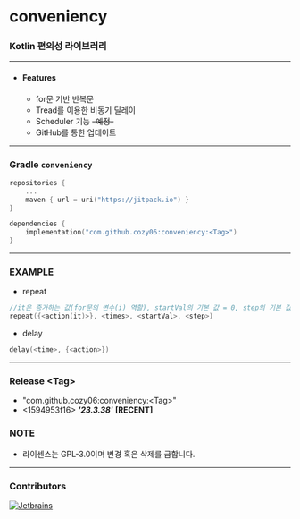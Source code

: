 # conveniency

### Kotlin 편의성 라이브러리

---

* #### Features
    * for문 기반 반복문
    * Tread를 이용한 비동기 딜레이
    * Scheduler 기능 ~~-예정-~~
    * GitHub를 통한 업데이트

---

### Gradle `conveniency`

```kotlin
repositories {
    ...
    maven { url = uri("https://jitpack.io") }
}
```

```kotlin
dependencies {
    implementation("com.github.cozy06:conveniency:<Tag>")
}
```

---

### EXAMPLE

* repeat
```kotlin
//it은 증가하는 값(for문의 변수(i) 역할), startVal의 기본 값 = 0, step의 기본 값 = 1
repeat({<action(it)>}, <times>, <startVal>, <step>)
```

* delay
```kotlin
delay(<time>, {<action>})
```

---

### Release \<Tag>

* "com.github.cozy06:conveniency:\<Tag>"
* <1594953f16> **_'23.3.38'_** **[RECENT]**

### NOTE

* 라이센스는 GPL-3.0이며 변경 혹은 삭제를 금합니다.

---

### Contributors


[![Jetbrains](https://i.ibb.co/fp0CyZ7/jetbrains.png)](https://jb.gg/OpenSource)
